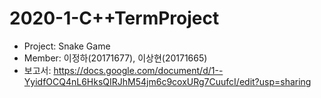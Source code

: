 # 2020-1-C++TermProject
- Project: Snake Game
- Member: 이정하(20171677), 이상현(20171665)
- 보고서: https://docs.google.com/document/d/1--YyidfOCQ4nL6HksQIRJhM54jm6c9coxURg7CuufcI/edit?usp=sharing
